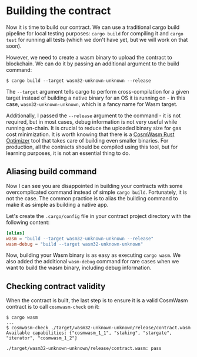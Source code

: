 # Building the contract

Now it is time to build our contract. We can use a traditional cargo build
pipeline for local testing purposes: `cargo build` for compiling it and `cargo
test` for running all tests (which we don't have yet, but we will work on that
soon).

However, we need to create a wasm binary to upload the contract to blockchain.
We can do it by passing an additional argument to the build command:

```
$ cargo build --target wasm32-unknown-unknown --release
```

The `--target` argument tells cargo to perform cross-compilation for a given target instead of
building a native binary for an OS it is running on - in this case, `wasm32-unknown-unknown`,
which is a fancy name for Wasm target.

Additionally, I passed the `--release` argument to the command - it is not
required, but in most cases, debug information is not very useful while running
on-chain. It is crucial to reduce the uploaded binary size for gas cost
minimization. It is worth knowing that there is a [CosmWasm Rust
Optimizer](https://github.com/CosmWasm/rust-optimizer) tool that takes care of
building even smaller binaries. For production, all the contracts should be
compiled using this tool, but for learning purposes, it is not an essential
thing to do.

## Aliasing build command

Now I can see you are disappointed in building your contracts with some overcomplicated command
instead of simple `cargo build`. Fortunately, it is not the case. The common practice is to alias
the building command to make it as simple as building a native app.

Let's create the `.cargo/config` file in your contract project directory with the following content:

```toml
[alias]
wasm = "build --target wasm32-unknown-unknown --release"
wasm-debug = "build --target wasm32-unknown-unknown"
```

Now, building your Wasm binary is as easy as executing `cargo wasm`. We also added the additional
`wasm-debug` command for rare cases when we want to build the wasm binary, including debug information.

## Checking contract validity

When the contract is built, the last step is to ensure it is a valid CosmWasm contract is to call
`cosmwasm-check` on it:

```
$ cargo wasm
...
$ cosmwasm-check ./target/wasm32-unknown-unknown/release/contract.wasm
Available capabilities: {"cosmwasm_1_1", "staking", "stargate", "iterator", "cosmwasm_1_2"}

./target/wasm32-unknown-unknown/release/contract.wasm: pass
```
